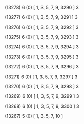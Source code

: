 (13278) 6 (0) [ 1, 3, 5, 7, 9, 3290 ] 3 


(13277) 6 (0) [ 1, 3, 5, 7, 9, 3291 ] 3 


(13276) 6 (0) [ 1, 3, 5, 7, 9, 3292 ] 3 


(13275) 6 (0) [ 1, 3, 5, 7, 9, 3293 ] 3 


(13274) 6 (0) [ 1, 3, 5, 7, 9, 3294 ] 3 


(13273) 6 (0) [ 1, 3, 5, 7, 9, 3295 ] 3 


(13272) 6 (0) [ 1, 3, 5, 7, 9, 3296 ] 3 


(13271) 6 (0) [ 1, 3, 5, 7, 9, 3297 ] 3 


(13270) 6 (0) [ 1, 3, 5, 7, 9, 3298 ] 3 


(13269) 6 (0) [ 1, 3, 5, 7, 9, 3299 ] 3 


(13268) 6 (0) [ 1, 3, 5, 7, 9, 3300 ] 3 


(13267) 5 (0) [ 1, 3, 5, 7, 10 ]  

